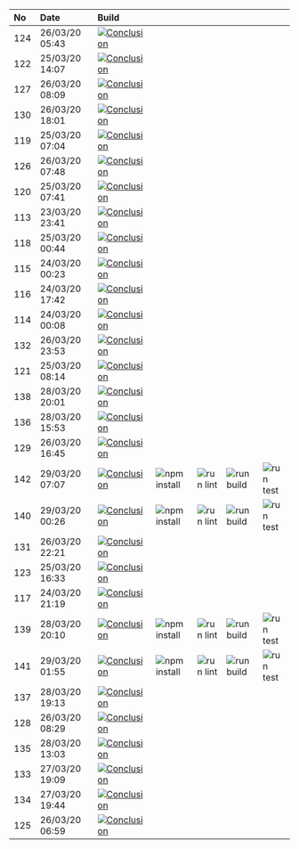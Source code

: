 | No  | Date           | Build                                                                                                                                                             |                                                                      |                                                                |                                                                  |                                                                |
| :-- | :------------- | :---------------------------------------------------------------------------------------------------------------------------------------------------------------- | :------------------------------------------------------------------- | :------------------------------------------------------------- | :--------------------------------------------------------------- | :------------------------------------------------------------- |
| 124 | 26/03/20 05:43 | [![Conclusion](https://img.shields.io/badge/build-pass-brightgreen)](https://github.com/e2e-boilerplate/nightwatch-es-modules-babel-expect/actions/runs/63675322) |                                                                      |                                                                |                                                                  |                                                                |
| 122 | 25/03/20 14:07 | [![Conclusion](https://img.shields.io/badge/build-pass-brightgreen)](https://github.com/e2e-boilerplate/nightwatch-es-modules-babel-expect/actions/runs/63206596) |                                                                      |                                                                |                                                                  |                                                                |
| 127 | 26/03/20 08:09 | [![Conclusion](https://img.shields.io/badge/build-pass-brightgreen)](https://github.com/e2e-boilerplate/nightwatch-es-modules-babel-expect/actions/runs/63768403) |                                                                      |                                                                |                                                                  |                                                                |
| 130 | 26/03/20 18:01 | [![Conclusion](https://img.shields.io/badge/build-pass-brightgreen)](https://github.com/e2e-boilerplate/nightwatch-es-modules-babel-expect/actions/runs/64147612) |                                                                      |                                                                |                                                                  |                                                                |
| 119 | 25/03/20 07:04 | [![Conclusion](https://img.shields.io/badge/build-pass-brightgreen)](https://github.com/e2e-boilerplate/nightwatch-es-modules-babel-expect/actions/runs/62928934) |                                                                      |                                                                |                                                                  |                                                                |
| 126 | 26/03/20 07:48 | [![Conclusion](https://img.shields.io/badge/build-pass-brightgreen)](https://github.com/e2e-boilerplate/nightwatch-es-modules-babel-expect/actions/runs/63750936) |                                                                      |                                                                |                                                                  |                                                                |
| 120 | 25/03/20 07:41 | [![Conclusion](https://img.shields.io/badge/build-pass-brightgreen)](https://github.com/e2e-boilerplate/nightwatch-es-modules-babel-expect/actions/runs/62952755) |                                                                      |                                                                |                                                                  |                                                                |
| 113 | 23/03/20 23:41 | [![Conclusion](https://img.shields.io/badge/build-fail-red)](https://github.com/e2e-boilerplate/nightwatch-es-modules-babel-expect/actions/runs/61932703)         |                                                                      |                                                                |                                                                  |                                                                |
| 118 | 25/03/20 00:44 | [![Conclusion](https://img.shields.io/badge/build-pass-brightgreen)](https://github.com/e2e-boilerplate/nightwatch-es-modules-babel-expect/actions/runs/62740378) |                                                                      |                                                                |                                                                  |                                                                |
| 115 | 24/03/20 00:23 | [![Conclusion](https://img.shields.io/badge/build-fail-red)](https://github.com/e2e-boilerplate/nightwatch-es-modules-babel-expect/actions/runs/61951849)         |                                                                      |                                                                |                                                                  |                                                                |
| 116 | 24/03/20 17:42 | [![Conclusion](https://img.shields.io/badge/build-pass-brightgreen)](https://github.com/e2e-boilerplate/nightwatch-es-modules-babel-expect/actions/runs/62548452) |                                                                      |                                                                |                                                                  |                                                                |
| 114 | 24/03/20 00:08 | [![Conclusion](https://img.shields.io/badge/build-fail-red)](https://github.com/e2e-boilerplate/nightwatch-es-modules-babel-expect/actions/runs/61947692)         |                                                                      |                                                                |                                                                  |                                                                |
| 132 | 26/03/20 23:53 | [![Conclusion](https://img.shields.io/badge/build-pass-brightgreen)](https://github.com/e2e-boilerplate/nightwatch-es-modules-babel-expect/actions/runs/64316340) |                                                                      |                                                                |                                                                  |                                                                |
| 121 | 25/03/20 08:14 | [![Conclusion](https://img.shields.io/badge/build-pass-brightgreen)](https://github.com/e2e-boilerplate/nightwatch-es-modules-babel-expect/actions/runs/62974142) |                                                                      |                                                                |                                                                  |                                                                |
| 138 | 28/03/20 20:01 | [![Conclusion](https://img.shields.io/badge/build-pass-brightgreen)](https://github.com/e2e-boilerplate/nightwatch-es-modules-babel-expect/actions/runs/65533070) |                                                                      |                                                                |                                                                  |                                                                |
| 136 | 28/03/20 15:53 | [![Conclusion](https://img.shields.io/badge/build-pass-brightgreen)](https://github.com/e2e-boilerplate/nightwatch-es-modules-babel-expect/actions/runs/65439837) |                                                                      |                                                                |                                                                  |                                                                |
| 129 | 26/03/20 16:45 | [![Conclusion](https://img.shields.io/badge/build-pass-brightgreen)](https://github.com/e2e-boilerplate/nightwatch-es-modules-babel-expect/actions/runs/64104799) |                                                                      |                                                                |                                                                  |                                                                |
| 142 | 29/03/20 07:07 | [![Conclusion](https://img.shields.io/badge/build-pass-brightgreen)](https://github.com/e2e-boilerplate/nightwatch-es-modules-babel-expect/actions/runs/65778741) | ![npm install](https://img.shields.io/badge/npm-install-brightgreen) | ![run lint](https://img.shields.io/badge/run-lint-brightgreen) | ![run build](https://img.shields.io/badge/run-build-brightgreen) | ![run test](https://img.shields.io/badge/run-test-brightgreen) |
| 140 | 29/03/20 00:26 | [![Conclusion](https://img.shields.io/badge/build-pass-brightgreen)](https://github.com/e2e-boilerplate/nightwatch-es-modules-babel-expect/actions/runs/65636950) | ![npm install](https://img.shields.io/badge/npm-install-brightgreen) | ![run lint](https://img.shields.io/badge/run-lint-brightgreen) | ![run build](https://img.shields.io/badge/run-build-brightgreen) | ![run test](https://img.shields.io/badge/run-test-brightgreen) |
| 131 | 26/03/20 22:21 | [![Conclusion](https://img.shields.io/badge/build-pass-brightgreen)](https://github.com/e2e-boilerplate/nightwatch-es-modules-babel-expect/actions/runs/64281692) |                                                                      |                                                                |                                                                  |                                                                |
| 123 | 25/03/20 16:33 | [![Conclusion](https://img.shields.io/badge/build-pass-brightgreen)](https://github.com/e2e-boilerplate/nightwatch-es-modules-babel-expect/actions/runs/63293169) |                                                                      |                                                                |                                                                  |                                                                |
| 117 | 24/03/20 21:19 | [![Conclusion](https://img.shields.io/badge/build-pass-brightgreen)](https://github.com/e2e-boilerplate/nightwatch-es-modules-babel-expect/actions/runs/62659562) |                                                                      |                                                                |                                                                  |                                                                |
| 139 | 28/03/20 20:10 | [![Conclusion](https://img.shields.io/badge/build-pass-brightgreen)](https://github.com/e2e-boilerplate/nightwatch-es-modules-babel-expect/actions/runs/65544973) | ![npm install](https://img.shields.io/badge/npm-install-brightgreen) | ![run lint](https://img.shields.io/badge/run-lint-brightgreen) | ![run build](https://img.shields.io/badge/run-build-brightgreen) | ![run test](https://img.shields.io/badge/run-test-brightgreen) |
| 141 | 29/03/20 01:55 | [![Conclusion](https://img.shields.io/badge/build-pass-brightgreen)](https://github.com/e2e-boilerplate/nightwatch-es-modules-babel-expect/actions/runs/65664067) | ![npm install](https://img.shields.io/badge/npm-install-brightgreen) | ![run lint](https://img.shields.io/badge/run-lint-brightgreen) | ![run build](https://img.shields.io/badge/run-build-brightgreen) | ![run test](https://img.shields.io/badge/run-test-brightgreen) |
| 137 | 28/03/20 19:13 | [![Conclusion](https://img.shields.io/badge/build-pass-brightgreen)](https://github.com/e2e-boilerplate/nightwatch-es-modules-babel-expect/actions/runs/65521176) |                                                                      |                                                                |                                                                  |                                                                |
| 128 | 26/03/20 08:29 | [![Conclusion](https://img.shields.io/badge/build-pass-brightgreen)](https://github.com/e2e-boilerplate/nightwatch-es-modules-babel-expect/actions/runs/63778216) |                                                                      |                                                                |                                                                  |                                                                |
| 135 | 28/03/20 13:03 | [![Conclusion](https://img.shields.io/badge/build-pass-brightgreen)](https://github.com/e2e-boilerplate/nightwatch-es-modules-babel-expect/actions/runs/65373386) |                                                                      |                                                                |                                                                  |                                                                |
| 133 | 27/03/20 19:09 | [![Conclusion](https://img.shields.io/badge/build-pass-brightgreen)](https://github.com/e2e-boilerplate/nightwatch-es-modules-babel-expect/actions/runs/64974135) |                                                                      |                                                                |                                                                  |                                                                |
| 134 | 27/03/20 19:44 | [![Conclusion](https://img.shields.io/badge/build-pass-brightgreen)](https://github.com/e2e-boilerplate/nightwatch-es-modules-babel-expect/actions/runs/64985239) |                                                                      |                                                                |                                                                  |                                                                |
| 125 | 26/03/20 06:59 | [![Conclusion](https://img.shields.io/badge/build-pass-brightgreen)](https://github.com/e2e-boilerplate/nightwatch-es-modules-babel-expect/actions/runs/63720750) |                                                                      |                                                                |                                                                  |                                                                |